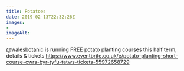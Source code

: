 ```yaml
---
title: Potatoes
date: 2019-02-13T22:32:26Z
images: 
- 
imageAlt: 
---
```


[@walesbotanic](https://mobile.twitter.com/walesbotanic) is running FREE potato planting courses this half term, details & tickets <https://www.eventbrite.co.uk/e/potato-planting-short-course-cwrs-byr-tyfu-tatws-tickets-55972658729>
